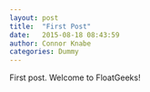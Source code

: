 ```yaml
---
layout: post
title:  "First Post"
date:   2015-08-18 08:43:59
author: Connor Knabe
categories: Dummy
---
```


First post. Welcome to FloatGeeks!
